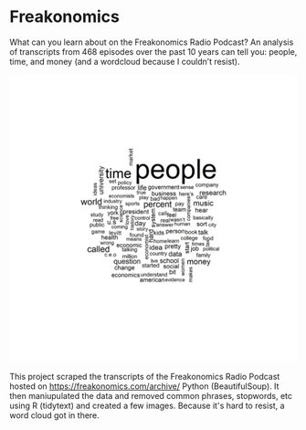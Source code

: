 # Freakonomics
What can you learn about on the Freakonomics Radio Podcast? 
An analysis of transcripts from 468 episodes over the past 10 years can tell you: people, time, and money (and a wordcloud because I couldn’t resist).

![Image of Wordcloud](https://github.com/mathyjokes/Freakonomics/blob/master/freak_wordcloud.png)

This project scraped the transcripts of the Freakonomics Radio Podcast hosted on https://freakonomics.com/archive/ Python (BeautifulSoup). 
It then maniupulated the data and removed common phrases, stopwords, etc using R (tidytext) and created a few images. Because it's hard to resist, a word cloud got in there.
